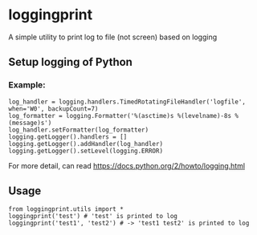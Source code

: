 # loggingprint

A simple utility to print log to file (not screen) based on logging

## Setup logging of Python
### Example:
    log_handler = logging.handlers.TimedRotatingFileHandler('logfile', when='W0', backupCount=7)
    log_formatter = logging.Formatter('%(asctime)s %(levelname)-8s %(message)s')
    log_handler.setFormatter(log_formatter)
    logging.getLogger().handlers = []
    logging.getLogger().addHandler(log_handler)
    logging.getLogger().setLevel(logging.ERROR)

For more detail, can read <https://docs.python.org/2/howto/logging.html>

## Usage
    from loggingprint.utils import *
    loggingprint('test') # 'test' is printed to log
    loggingprint('test1', 'test2') # -> 'test1 test2' is printed to log


